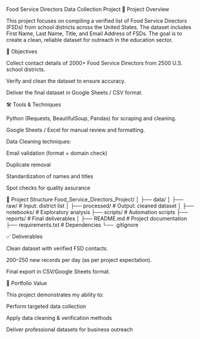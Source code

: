 Food Service Directors Data Collection Project
📌 Project Overview

This project focuses on compiling a verified list of Food Service Directors (FSDs) from school districts across the United States. The dataset includes First Name, Last Name, Title, and Email Address of FSDs. The goal is to create a clean, reliable dataset for outreach in the education sector.

🎯 Objectives

Collect contact details of 2000+ Food Service Directors from 2500 U.S. school districts.

Verify and clean the dataset to ensure accuracy.

Deliver the final dataset in Google Sheets / CSV format.

🛠️ Tools & Techniques

Python (Requests, BeautifulSoup, Pandas) for scraping and cleaning.

Google Sheets / Excel for manual review and formatting.

Data Cleaning techniques:

Email validation (format + domain check)

Duplicate removal

Standardization of names and titles

Spot checks for quality assurance

📂 Project Structure
Food_Service_Directors_Project/
│
├── data/
│   ├── raw/                 # Input: district list
│   ├── processed/           # Output: cleaned dataset
│
├── notebooks/               # Exploratory analysis
├── scripts/                 # Automation scripts
├── reports/                 # Final deliverables
│
├── README.md                # Project documentation
├── requirements.txt         # Dependencies
└── .gitignore

✅ Deliverables

Clean dataset with verified FSD contacts.

200–250 new records per day (as per project expectation).

Final export in CSV/Google Sheets format.

🚀 Portfolio Value

This project demonstrates my ability to:

Perform targeted data collection

Apply data cleaning & verification methods

Deliver professional datasets for business outreach